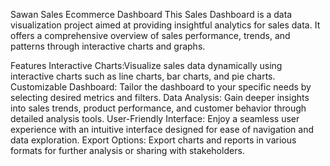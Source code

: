 Sawan Sales Ecommerce Dashboard
This Sales Dashboard is a data visualization project aimed at providing insightful analytics for sales data.
It offers a comprehensive overview of sales performance, trends, and patterns through interactive charts and graphs.

Features
Interactive Charts:Visualize sales data dynamically using interactive charts such as line charts, bar charts, and pie charts.
Customizable Dashboard: Tailor the dashboard to your specific needs by selecting desired metrics and filters.
Data Analysis: Gain deeper insights into sales trends, product performance, and customer behavior through detailed analysis tools.
User-Friendly Interface: Enjoy a seamless user experience with an intuitive interface designed for ease of navigation and data exploration.
Export Options: Export charts and reports in various formats for further analysis or sharing with stakeholders.
